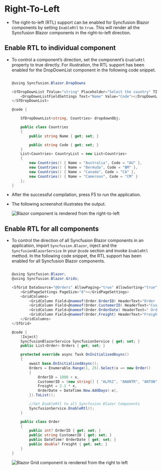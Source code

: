 # Right-To-Left

* The right-to-left (RTL) support can be enabled for Syncfusion Blazor components by setting `EnableRtl` to `true`. This will render all the Syncfusion Blazor components in the right-to-left direction.

## Enable RTL to individual component

* To control a component’s direction, set the component’s `EnableRtl` property to true directly. For illustration, the RTL support has been enabled for the DropDownList component in the following code snippet.

    ```csharp

    @using Syncfusion.Blazor.DropDowns

    <SfDropDownList TValue="string" Placeholder="Select the country" TItem="Countries" DataSource="@CountryList" EnableRtl="true">
        <DropDownListFieldSettings Text="Name" Value="Code"></DropDownListFieldSettings>
    </SfDropDownList>

    @code {

        SfDropDownList<string, Countries> dropdownObj;

        public class Countries
        {
            public string Name { get; set; }

            public string Code { get; set; }
        }
        List<Countries> CountryList = new List<Countries>
        {
            new Countries() { Name = "Australia", Code = "AU" },
            new Countries() { Name = "Bermuda", Code = "BM" },
            new Countries() { Name = "Canada", Code = "CA" },
            new Countries() { Name = "Cameroon", Code = "CM" }
        };
    }

    ```

* After the successful compilation, press F5 to run the application.

* The following screenshot illustrates the output.

    ![Blazor component is rendered from the right-to-left](images/rightToLeft.png)

## Enable RTL for all components

* To control the direction of all Syncfusion Blazor components in an application, import `Syncfusion.Blazor`, inject  and the `SyncfusionBlazorService` in your `@code` section and invoke `EnableRtl` method. In the following code snippet, the RTL support has been enabled for all Syncfusion Blazor components.

    ```csharp

    @using Syncfusion.Blazor;
    @using Syncfusion.Blazor.Grids;

    <SfGrid DataSource="@Orders" AllowPaging="true" AllowSorting="true" AllowFiltering="true" AllowGrouping="true"  EnablePersistence="true">
        <GridPageSettings PageSize="8"></GridPageSettings>
        <GridColumns>
            <GridColumn Field=@nameof(Order.OrderID) HeaderText="Order ID" TextAlign="TextAlign.Right" Width="100"></GridColumn>
            <GridColumn Field=@nameof(Order.CustomerID) HeaderText="Customer Name" Width="120"></GridColumn>
            <GridColumn Field=@nameof(Order.OrderDate) HeaderText=" Order Date" Format="d" Type="ColumnType.Date" TextAlign="TextAlign. Right" Width="100"></GridColumn>
            <GridColumn Field=@nameof(Order.Freight) HeaderText="Freight" Format="C2" TextAlign="TextAlign.Right" Width="120"></    GridColumn>
        </GridColumns>
    </SfGrid>

    @code {
        [Inject]
        SyncfusionBlazorService SyncfusionService { get; set; }
        public List<Order> Orders { get; set; }

        protected override async Task OnInitializedAsync()
        {
            await base.OnInitializedAsync();
            Orders = Enumerable.Range(1, 25).Select(x => new Order()
            {
                OrderID = 1000 + x,
                CustomerID = (new string[] { "ALFKI", "ANANTR", "ANTON", "BLONP", "BOLID" })[new Random().Next(5)],
                Freight = 2.1 * x,
                OrderDate = DateTime.Now.AddDays(-x),
            }).ToList();

            //Set EnableRtl to all Syncfusion Blazor Components
            SyncfusionService.EnableRtl();
        }

        public class Order
        {
            public int? OrderID { get; set; }
            public string CustomerID { get; set; }
            public DateTime? OrderDate { get; set; }
            public double? Freight { get; set; }
        }
    }

    ```

    ![Blazor Grid component is rendered from the right to left](images/rteGrid.png)
